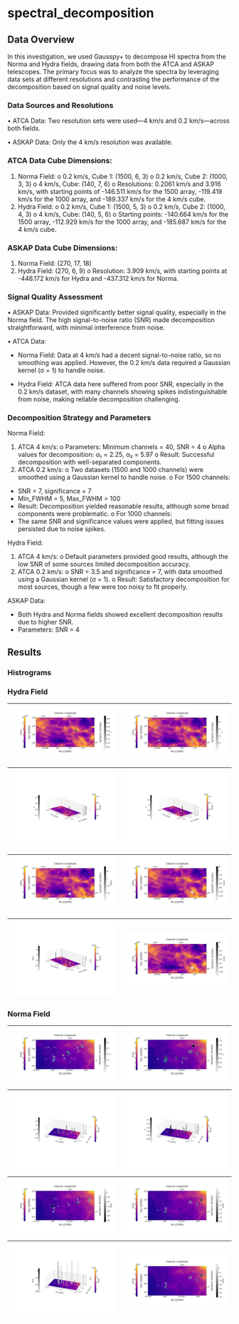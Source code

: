 # spectral_decomposition
## Data Overview
In this investigation, we used Gausspy+ to decompose HI spectra from the Norma and Hydra fields, drawing data from both the ATCA and ASKAP telescopes. The primary focus was to analyze the spectra by leveraging data sets at different resolutions and contrasting the performance of the decomposition based on signal quality and noise levels.
### Data Sources and Resolutions ###
•	ATCA Data: Two resolution sets were used—4 km/s and 0.2 km/s—across both fields.

•	ASKAP Data: Only the 4 km/s resolution was available.
### ATCA Data Cube Dimensions:
1.	Norma Field:
o	0.2 km/s, Cube 1: (1500, 6, 3)
o	0.2 km/s, Cube 2: (1000, 3, 3)
o	4 km/s, Cube: (140, 7, 6)
o	Resolutions: 0.2061 km/s and 3.916 km/s, with starting points of -146.511 km/s for the 1500 array, -119.419 km/s for the 1000 array, and -189.337 km/s for the 4 km/s cube.
2.	Hydra Field:
o	0.2 km/s, Cube 1: (1500, 5, 3)
o	0.2 km/s, Cube 2: (1000, 4, 3)
o	4 km/s, Cube: (140, 5, 6)
o	Starting points: -140.664 km/s for the 1500 array, -112.929 km/s for the 1000 array, and -185.687 km/s for the 4 km/s cube.
### ASKAP Data Cube Dimensions:
1.	Norma Field: (270, 17, 18)
2.	Hydra Field: (270, 6, 9)
o	Resolution: 3.909 km/s, with starting points at -446.172 km/s for Hydra and -437.312 km/s for Norma.
### Signal Quality Assessment
•	ASKAP Data: Provided significantly better signal quality, especially in the Norma field. The high signal-to-noise ratio (SNR) made decomposition straightforward, with minimal interference from noise.

•	ATCA Data:
-	Norma Field: Data at 4 km/s had a decent signal-to-noise ratio, so no smoothing was applied. However, the 0.2 km/s data required a Gaussian kernel (σ = 1) to handle noise.

-	Hydra Field: ATCA data here suffered from poor SNR, especially in the 0.2 km/s dataset, with many channels showing spikes indistinguishable from noise, making reliable decomposition challenging.
### Decomposition Strategy and Parameters
Norma Field:
1.	ATCA 4 km/s:
o	Parameters: Minimum channels = 40, SNR = 4
o	Alpha values for decomposition: α₁ = 2.25, α₂ = 5.97
o	Result: Successful decomposition with well-separated components.
2.	ATCA 0.2 km/s:
o	Two datasets (1500 and 1000 channels) were smoothed using a Gaussian kernel to handle noise.
o	For 1500 channels:
-	SNR = 7, significance = 7
-	Min_FWHM = 5, Max_FWHM = 100
-	Result: Decomposition yielded reasonable results, although some broad components were problematic.
o	For 1000 channels:
-	The same SNR and significance values were applied, but fitting issues persisted due to noise spikes.

Hydra Field:
1.	ATCA 4 km/s:
o	Default parameters provided good results, although the low SNR of some sources limited decomposition accuracy.
2.	ATCA 0.2 km/s:
o	SNR = 3.5 and significance = 7, with data smoothed using a Gaussian kernel (σ = 1).
o	Result: Satisfactory decomposition for most sources, though a few were too noisy to fit properly.

ASKAP Data:
-	Both Hydra and Norma fields showed excellent decomposition results due to higher SNR.
-	Parameters: SNR = 4

## Results
### Histrograms


### Hydra Field
| ![tau_hydra4k](images/ATCA/amp_hydra_4k.png) | ![tau_hydrav2](images/ATCA/amp_hydra_v2.png) |
|:-------------------------------------------:|:-------------------------------------------:|

| ![tau_hydra4k](images/ATCA/max_amp_hydra_4k_3D.png) | ![tau_hydrav2](images/ATCA/max_amp_hydra_v2_3D.png) |
|:-------------------------------------------:|:-------------------------------------------:|

| ![tau_hydra4k](images/ATCA/vlsr_hydra_4k.png) | ![tau_hydrav2](images/ATCA/vlsr_hydra_v2.png) |
|:-------------------------------------------:|:-------------------------------------------:|

| ![tau_hydra4k](images/ATCA/vlsr_hydra_4k_3D.png) | ![tau_hydrav2](images/ATCA/vlsr_hydra_v2.png) |
|:-------------------------------------------:|:-------------------------------------------:|


### Norma Field

| ![tau_hydra4k](images/ATCA/amp_norma_4k.png) | ![tau_hydrav2](images/ATCA/amp_norma_v2.png) |
|:-------------------------------------------:|:-------------------------------------------:|

| ![tau_hydra4k](images/ATCA/max_amp_norma_4k_3D.png) | ![tau_hydrav2](images/ATCA/max_amp_norma_v2_3D.png) |
|:-------------------------------------------:|:-------------------------------------------:|

| ![tau_hydra4k](images/ATCA/vlsr_norma_4k.png) | ![tau_hydrav2](images/ATCA/vlsr_norma_v2.png) |
|:-------------------------------------------:|:-------------------------------------------:|

| ![tau_hydra4k](images/ATCA/vlsr_norma_4k_3D.png) | ![tau_hydrav2](images/ATCA/vlsr_norma_v2.png) |
|:-------------------------------------------:|:-------------------------------------------:|


